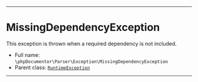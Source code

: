 ***

# MissingDependencyException

This exception is thrown when a required dependency is not included.

* Full name: `\phpDocumentor\Parser\Exception\MissingDependencyException`
* Parent class: [`RuntimeException`](../../../RuntimeException.md)

***

